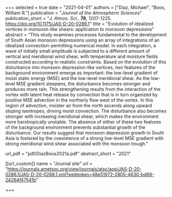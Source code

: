 +++
selected = true
date = "2021-04-01"
authors = ["Diaz, Michael", "Boos, William R."]
publication = "*Journal of the Atmospheric Sciences*"
publication_short = "*J. Atmos. Sci.*, **78**, 1207-1225. https://doi.org/10.1175/JAS-D-20-0286.1"
title = "Evolution of idealized vortices in monsoon-like shears: application to monsoon depressions"
abstract = "This study examines processes fundamental to the development of South Asian monsoon depressions using an array of integrations of an idealized convection-permitting numerical model. In each integration, a wave of initially small amplitude is subjected to a different amount of vertical and meridional wind shear, with temperature and moisture fields constructed according to realistic constraints. Based on the evolution of this disturbance into monsoon depression-like vortices, two features of the background environment emerge as important: the low-level gradient of moist static energy (MSE) and the low-level meridional shear. As the low-level MSE gradient steepens, the disturbance becomes stronger and produces more rain. This strengthening results from the interaction of the vortex with latent heat release by convection that is in turn organized by positive MSE advection in the northerly flow west of the vortex. In this region of advection, moister air from the north ascends along upward sloping isentropes, driving moist convection. The disturbance also becomes stronger with increasing meridional shear, which makes the environment more barotropically unstable. The absence of either of these two features of the background environment prevents substantial growth of the disturbance. Our results suggest that monsoon depression growth in South Asia is fostered by the coexistence of a strong low-level MSE gradient with strong meridional wind shear associated with the monsoon trough."

url_pdf = "pdf/DiazBoos2021a.pdf"
abstract_short =  "2021"

[[url_custom]]
    name = "Journal site"
    url = "https://journals.ametsoc.org/view/journals/atsc/aop/JAS-D-20-0286.1/JAS-D-20-0286.1.xml?webtoken=48e51972-2805-4630-bd66-24264f47541b"

+++

